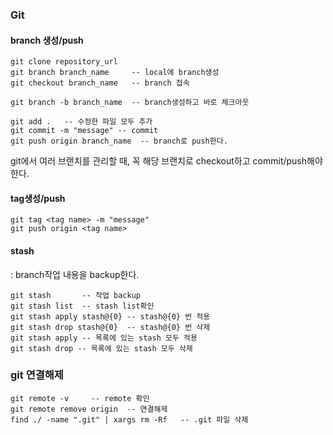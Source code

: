### Git 

#### branch 생성/push
```
git clone repository_url
git branch branch_name     -- local에 branch생성
git checkout branch_name   -- branch 접속

git branch -b branch_name  -- branch생성하고 바로 체크아웃
```

```
git add .   -- 수정한 파일 모두 추가
git commit -m "message" -- commit
git push origin branch_name  -- branch로 push한다.
```

git에서 여러 브랜치를 관리할 때, 꼭 해당 브랜치로 checkout하고 commit/push해야 한다.    

#### tag생성/push

```
git tag <tag name> -m "message"
git push origin <tag name>
```

#### stash
: branch작업 내용을 backup한다.

```
git stash       -- 작업 backup
git stash list  -- stash list확인
git stash apply stash@{0} -- stash@{0} 번 적용
git stash drop stash@{0}  -- stash@{0} 번 삭제
git stash apply -- 목록에 있는 stash 모두 적용
git stash drop -- 목록에 있는 stash 모두 삭제
```


### git 연결해제

```
git remote -v     -- remote 확인
git remote remove origin  -- 연결해제
find ./ -name ".git" | xargs rm -Rf   -- .git 파일 삭제
```

